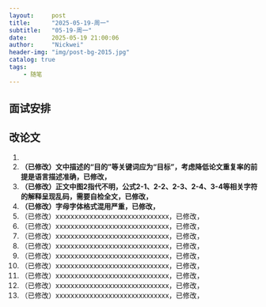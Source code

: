```yaml
---
layout:     post
title:      "2025-05-19-周一"
subtitle:   "05-19-周一"
date:       2025-05-19 21:00:06
author:     "Nickwei"
header-img: "img/post-bg-2015.jpg"
catalog: true
tags:
    - 随笔
---
```


## 面试安排










## 改论文

1. 
1. **（已修改）文中描述的“目的”等关键词应为“目标”，考虑降低论文重复率的前提是语言描述准确，已修改，**
1. **（已修改）正文中图2指代不明，公式2-1、2-2、2-3、2-4、3-4等相关字符的解释呈现乱码，需要自检全文，已修改，**
1. **（已修改）字母字体格式混用严重，已修改，**
1. （已修改）xxxxxxxxxxxxxxxxxxxxxxxxxxxxxx，已修改，
1. （已修改）xxxxxxxxxxxxxxxxxxxxxxxxxxxxxx，已修改，
1. （已修改）xxxxxxxxxxxxxxxxxxxxxxxxxxxxxx，已修改，
1. （已修改）xxxxxxxxxxxxxxxxxxxxxxxxxxxxxx，已修改，
1. （已修改）xxxxxxxxxxxxxxxxxxxxxxxxxxxxxx，已修改，
1. （已修改）xxxxxxxxxxxxxxxxxxxxxxxxxxxxxx，已修改，
1. （已修改）xxxxxxxxxxxxxxxxxxxxxxxxxxxxxx，已修改，
1. （已修改）xxxxxxxxxxxxxxxxxxxxxxxxxxxxxx，已修改，
1. （已修改）xxxxxxxxxxxxxxxxxxxxxxxxxxxxxx，已修改，







